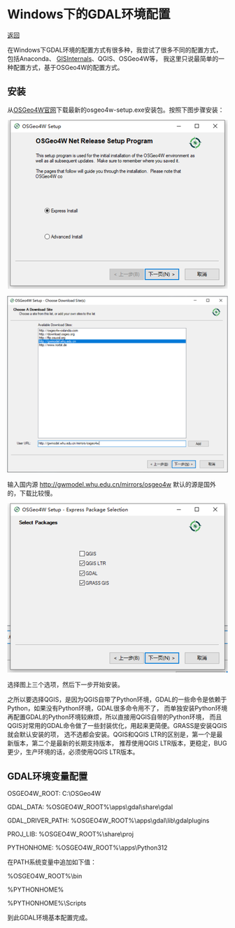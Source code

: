 # Windows下的GDAL环境配置

[返回](../index.md)

在Windows下GDAL环境的配置方式有很多种，我尝试了很多不同的配置方式，包括Anaconda、
[GISInternals](https://www.gisinternals.com/index.html)、QGIS、OSGeo4W等，
我这里只说最简单的一种配置方式，基于OSGeo4W的配置方式。

## 安装

从[OSGeo4W官网](https://trac.osgeo.org/osgeo4w/)下载最新的osgeo4w-setup.exe安装包。按照下图步骤安装：

![win1](img/win1.png)

![win2](img/win2.png)

输入国内源
http://gwmodel.whu.edu.cn/mirrors/osgeo4w
默认的源是国外的，下载比较慢。

![win3](img/win3.png)

选择图上三个选项，然后下一步开始安装。

之所以要选择QGIS，是因为QGIS自带了Python环境，GDAL的一些命令是依赖于Python，如果没有Python环境，GDAL很多命令用不了，
而单独安装Python环境再配置GDAL的Python环境较麻烦，所以直接用QGIS自带的Python环境，
而且QGIS对常用的GDAL命令做了一些封装优化，用起来更简便。GRASS是安装QGIS就会默认安装的项，
选不选都会安装。QGIS和QGIS LTR的区别是，第一个是最新版本，第二个是最新的长期支持版本，
推荐使用QGIS LTR版本，更稳定，BUG更少，生产环境的话，必须使用QGIS LTR版本。

## GDAL环境变量配置

OSGEO4W_ROOT: C:\OSGeo4W

GDAL_DATA: %OSGEO4W_ROOT%\apps\gdal\share\gdal

GDAL_DRIVER_PATH: %OSGEO4W_ROOT%\apps\gdal\lib\gdalplugins

PROJ_LIB: %OSGEO4W_ROOT%\share\proj

PYTHONHOME: %OSGEO4W_ROOT%\apps\Python312

在PATH系统变量中追加如下值：

%OSGEO4W_ROOT%\bin

%PYTHONHOME%

%PYTHONHOME%\Scripts

到此GDAL环境基本配置完成。